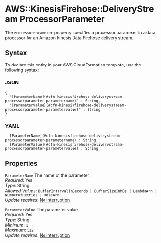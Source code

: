 # AWS::KinesisFirehose::DeliveryStream ProcessorParameter<a name="aws-properties-kinesisfirehose-deliverystream-processorparameter"></a>

The `ProcessorParameter` property specifies a processor parameter in a data processor for an Amazon Kinesis Data Firehose delivery stream\. 

## Syntax<a name="aws-properties-kinesisfirehose-deliverystream-processorparameter-syntax"></a>

To declare this entity in your AWS CloudFormation template, use the following syntax:

### JSON<a name="aws-properties-kinesisfirehose-deliverystream-processorparameter-syntax.json"></a>

```
{
  "[ParameterName](#cfn-kinesisfirehose-deliverystream-processorparameter-parametername)" : String,
  "[ParameterValue](#cfn-kinesisfirehose-deliverystream-processorparameter-parametervalue)" : String
}
```

### YAML<a name="aws-properties-kinesisfirehose-deliverystream-processorparameter-syntax.yaml"></a>

```
﻿  [ParameterName](#cfn-kinesisfirehose-deliverystream-processorparameter-parametername) : String
﻿  [ParameterValue](#cfn-kinesisfirehose-deliverystream-processorparameter-parametervalue) : String
```

## Properties<a name="aws-properties-kinesisfirehose-deliverystream-processorparameter-properties"></a>

`ParameterName`  <a name="cfn-kinesisfirehose-deliverystream-processorparameter-parametername"></a>
The name of the parameter\.  
*Required*: Yes  
*Type*: String  
*Allowed Values*: `BufferIntervalInSeconds | BufferSizeInMBs | LambdaArn | NumberOfRetries | RoleArn`  
*Update requires*: [No interruption](https://docs.aws.amazon.com/AWSCloudFormation/latest/UserGuide/using-cfn-updating-stacks-update-behaviors.html#update-no-interrupt)

`ParameterValue`  <a name="cfn-kinesisfirehose-deliverystream-processorparameter-parametervalue"></a>
The parameter value\.  
*Required*: Yes  
*Type*: String  
*Minimum*: `1`  
*Maximum*: `512`  
*Update requires*: [No interruption](https://docs.aws.amazon.com/AWSCloudFormation/latest/UserGuide/using-cfn-updating-stacks-update-behaviors.html#update-no-interrupt)